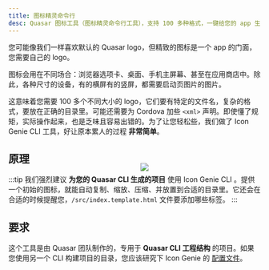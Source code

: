 ```yaml
---
title: 图标精灵命令行
desc: Quasar 图标工具（图标精灵命令行工具），支持 100 多种格式，一键给您的 app 生成所有图标和启动页图片。
---
```


您可能像我们一样喜欢默认的 Quasar logo，但精致的图标是一个 app 的门面，您需要自己的 logo。

图标会用在不同场合：浏览器选项卡、桌面、手机主屏幕、甚至在应用商店中。除此，各种尺寸的设备，有的横屏有的竖屏，都需要启动页图片的图片。

这意味着您需要 100 多个不同大小的 logo，它们要有特定的文件名，复杂的格式，要放在正确的目录里。可能还需要为 Cordova 加些 `<xml>` 声明。即使懂了规矩，实际操作起来，也是乏味且容易出错的。为了让您轻松些，我们做了 Icon Genie CLI 工具，好让原本累人的过程 **非常简单**。

<img src="https://cdn.quasar.dev/img/iconfactory.png" style="float:right;max-width:15%;min-width:240px;padding-top:40px" />

## 原理

:::tip
我们强烈建议 **为您的 Quasar CLI 生成的项目** 使用 Icon Genie CLI 。提供一个初始的图标，就能自动复制、缩放、压缩、并放置到合适的目录里。它还会在合适的时候提醒您，`/src/index.template.html` 文件要添加哪些标签。
:::

## 要求

这个工具是由 Quasar 团队制作的，专用于 **Quasar CLI 工程结构** 的项目。如果您使用另一个 CLI 构建项目的目录，您应该研究下 Icon Genie 的 [配置文件](/icongenie/profile-files)。